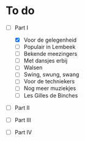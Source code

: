 # To do

- [ ] Part I
	- [X] Voor de gelegenheid
	- [ ] Populair in Lembeek
	- [ ] Bekende meezingers
	- [ ] Met dansjes erbij
	- [ ] Walsen
	- [ ] Swing, swung, swang
	- [ ] Voor de techniekers
	- [ ] Nog meer muziekjes
	- [ ] Les Gilles de Binches

- [ ] Part II

- [ ] Part III

- [ ] Part IV
